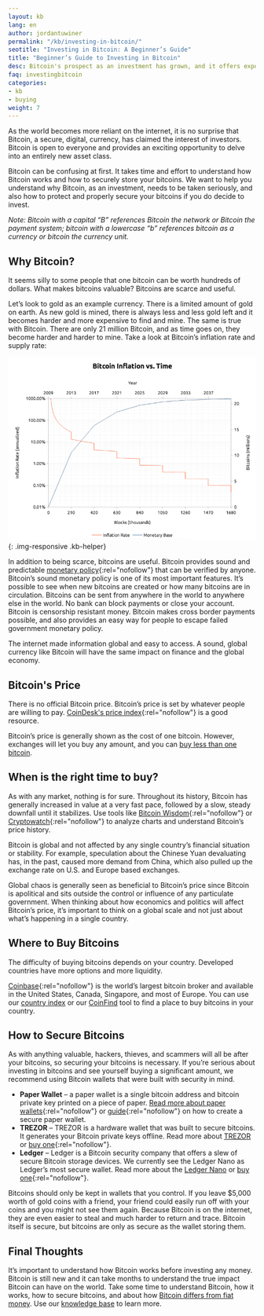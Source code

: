 ```yaml
---
layout: kb
lang: en
author: jordantuwiner
permalink: "/kb/investing-in-bitcoin/"
seotitle: "Investing in Bitcoin: A Beginner’s Guide"
title: "Beginner’s Guide to Investing in Bitcoin"
desc: Bitcoin's prospect as an investment has grown, and it offers exposure to an entire new asset class. Learn more about investing in bitcoin.  
faq: investingbitcoin
categories: 
- kb
- buying
weight: 7
---
```

As the world becomes more reliant on the internet, it is no surprise that Bitcoin, a secure, digital, currency, has claimed the interest of investors. Bitcoin is open to everyone and provides an exciting opportunity to delve into an entirely new asset class.

Bitcoin can be confusing at first. It takes time and effort to understand how Bitcoin works and how to securely store your bitcoins. We want to help you understand why Bitcoin, as an investment, needs to be taken seriously, and also how to protect and properly secure your bitcoins if you do decide to invest.

*Note: Bitcoin with a capital “B” references Bitcoin the network or Bitcoin the payment system; bitcoin with a lowercase “b” references bitcoin as a currency or bitcoin the currency unit.*

## Why Bitcoin?
It seems silly to some people that one bitcoin can be worth hundreds of dollars. What makes bitcoins valuable? Bitcoins are scarce and useful.  

Let’s look to gold as an example currency. There is a limited amount of gold on earth. As new gold is mined, there is always less and less gold left and it becomes harder and more expensive to find and mine. The same is true with Bitcoin. There are only 21 million Bitcoin, and as time goes on, they become harder and harder to mine. Take a look at Bitcoin’s inflation rate and supply rate:

![bitcoin inflation rate][inflationchart]{: .img-responsive .kb-helper}

In addition to being scarce, bitcoins are useful. Bitcoin provides sound and predictable [monetary policy](http://nakamotoinstitute.org/mempool/the-bitcoin-central-banks-perfect-monetary-policy/){:rel="nofollow"} that can be verified by anyone. Bitcoin’s sound monetary policy is one of its most important features. It’s possible to see when new bitcoins are created or how many bitcoins are in circulation. Bitcoins can be sent from anywhere in the world to anywhere else in the world. No bank can block payments or close your account. Bitcoin is censorship resistant money.  Bitcoin makes cross border payments possible, and also provides an easy way for people to escape failed government monetary policy. 

The internet made information global and easy to access. A sound, global currency like Bitcoin will have the same impact on finance and the global economy. 

## Bitcoin's Price
There is no official Bitcoin price. Bitcoin’s price is set by whatever people are willing to pay. [CoinDesk's price index](http://www.coindesk.com/price/){:rel="nofollow"} is a good resource. 

Bitcoin’s price is generally shown as the cost of one bitcoin. However, exchanges will let you buy any amount, and you can [buy less than one bitcoin](/kb/buy-less-than-one-bitcoin/). 

## When is the right time to buy? 
As with any market, nothing is for sure. Throughout its history, Bitcoin has generally increased in value at a very fast pace, followed by a slow, steady downfall until it stabilizes. Use tools like [Bitcoin Wisdom](https://bitcoinwisdom.com/){:rel="nofollow"} or [Cryptowatch](https://cryptowat.ch/){:rel="nofollow"} to analyze charts and understand Bitcoin’s price history. 

Bitcoin is global and not affected by any single country’s financial situation or stability. For example, speculation about the Chinese Yuan devaluating has, in the past, caused more demand from China, which also pulled up the exchange rate on U.S. and Europe based exchanges. 

Global chaos is generally seen as beneficial to Bitcoin’s price since Bitcoin is apolitical and sits outside the control or influence of any particulate government. When thinking about how economics and politics will affect Bitcoin’s price, it’s important to think on a global scale and not just about what’s happening in a single country.

## Where to Buy Bitcoins
The difficulty of buying bitcoins depends on your country. Developed countries have more options and more liquidity. 

[Coinbase](http://buybitcoinww.co/buycoinbase){:rel="nofollow"} is the world’s largest bitcoin broker and available in the United States, Canada, Singapore, and most of Europe. You can use our [country index](/en/) or our [CoinFind](/coinfind/) tool to find a place to buy bitcoins in your country. 

## How to Secure Bitcoins
As with anything valuable, hackers, thieves, and scammers will all be after your bitcoins, so securing your bitcoins is necessary. If you’re serious about investing in bitcoins and see yourself buying a significant amount, we recommend using Bitcoin wallets that were built with security in mind. 

* **Paper Wallet** – a paper wallet is a single bitcoin address and bitcoin private key printed on a piece of paper. [Read more about paper wallets](https://en.bitcoin.it/wiki/Paper_wallet){:rel="nofollow"} or [guide](http://www.coindesk.com/information/paper-wallet-tutorial/){:rel="nofollow"} on how to create a secure paper wallet. 
* **TREZOR** – TREZOR is a hardware wallet that was built to secure bitcoins. It generates your Bitcoin private keys offline. Read more about [TREZOR](/wallets/trezor/) or [buy one](http://buybitcoinww.co/TREZOR_Wallet){:rel="nofollow"}. 
* **Ledger** – Ledger is a Bitcoin security company that offers a slew of secure Bitcoin storage devices. We currently see the Ledger Nano as Ledger’s most secure wallet. Read more about the [Ledger Nano](/wallets/ledger-nano/) or [buy one](http://buybitcoinww.co/Ledger_Wallet){:rel="nofollow"}. 

Bitcoins should only be kept in wallets that you control. If you leave $5,000 worth of gold coins with a friend, your friend could easily run off with your coins and you might not see them again. Because Bitcoin is on the internet, they are even easier to steal and much harder to return and trace. Bitcoin itself is secure, but bitcoins are only as secure as the wallet storing them. 

## Final Thoughts
It’s important to understand how Bitcoin works before investing any money. Bitcoin is still new and it can take months to understand the true impact Bitcoin can have on the world. Take some time to understand Bitcoin, how it works, how to secure bitcoins, and about how [Bitcoin differs from fiat money](/kb/why-bitcoin-is-good-money/). Use our [knowledge base](/kb/) to learn more. 

[inflationchart]: /img/kb/bitcoinsupply.png
